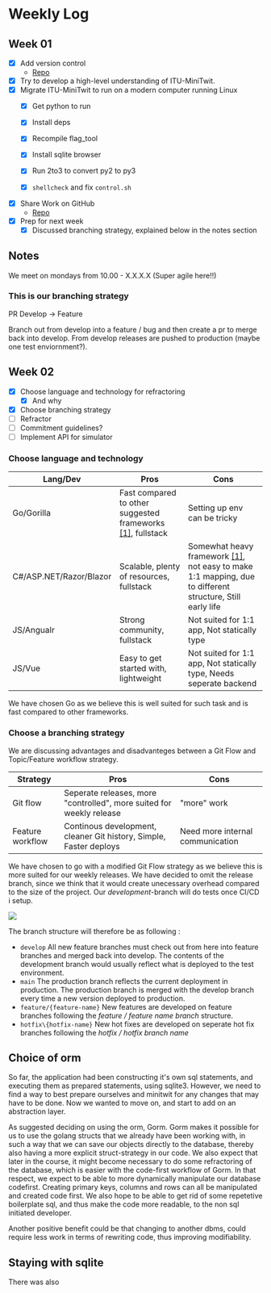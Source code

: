 # Weekly Log

## Week 01

- [X] Add version control
    - [Repo](https://github.com/heyjoakim/devops-21)
- [X] Try to develop a high-level understanding of ITU-MiniTwit.
- [X] Migrate ITU-MiniTwit to run on a modern computer running Linux
    - [X] Get python to run
    - [X] Install deps
    - [X] Recompile flag_tool
    - [X] Install sqlite browser
    - [x] Run 2to3 to convert py2 to py3
    - [x] `shellcheck` and fix `control.sh`


- [X] Share Work on GitHub
    - [Repo](https://github.com/heyjoakim/devops-21)
- [X] Prep for next week 
    - [X] Discussed branching strategy, explained below in the notes section

## Notes
We meet on mondays from 10.00 - X.X.X.X (Super agile here!!)

### This is our branching strategy
PR
Develop -> Feature

Branch out from develop into a feature / bug and then create a pr to merge back into develop. From develop releases are pushed to production (maybe one test enviornment?).


## Week 02

- [X] Choose language and technology for refractoring
    - [X] And why
- [X] Choose branching strategy
- [ ] Refractor
- [ ] Commitment guidelines?
- [ ] Implement API for simulator

### Choose language and technology

|Lang/Dev|Pros|Cons|
|---|---|---|
|Go/Gorilla   |Fast compared to other suggested frameworks [[1]](https://github.com/the-benchmarker/web-frameworks), fullstack   |Setting up env can be tricky   |
|C#/ASP.NET/Razor/Blazor   |Scalable, plenty of resources, fullstack  |Somewhat heavy framework [[1]](https://github.com/the-benchmarker/web-frameworks), not easy to make 1:1 mapping, due to different structure, Still early life  |
|JS/Angualr   |Strong community, fullstack   |Not suited for 1:1 app, Not statically type |
|JS/Vue   |Easy to get started with, lightweight   |Not suited for 1:1 app, Not statically type, Needs seperate backend |

We have chosen Go as we believe this is well suited for such task and is fast compared to other frameworks.

### Choose a branching strategy
We are discussing advantages and disadvanteges between a Git Flow and Topic/Feature workflow strategy.

|Strategy | Pros | Cons
|---|---|---|
|Git flow| Seperate releases, more "controlled", more suited for weekly release | "more" work |
|Feature workflow | Continous development, cleaner Git history, Simple, Faster deploys | Need more internal communication |

We have chosen to go with a modified Git Flow strategy as we believe this is more suited for our weekly releases. We have decided to omit the release branch, since we think that it would create unecessary overhead compared to the size of the project. Our _development_-branch will do tests once CI/CD i setup. 

![](https://i.imgur.com/ea6o39W.png)

The branch structure will therefore be as following :

- `develop` All new feature branches must check out from here into feature branches and merged back into develop. The contents of the development branch would usually reflect what is deployed to the test environment.
- `main` The production branch reflects the current deployment in production. The production branch is merged with the develop branch every time a new version deployed to production.
- `feature/{feature-name}` New features are developed on feature branches following the *feature / feature name branch* structure.
-  `hotfix\{hotfix-name}` New hot fixes are developed on seperate hot fix branches following the *hotfix / hotfix branch name*


## Choice of orm


So far, the application had been constructing it's own sql statements, and executing them as prepared statements, using sqlite3. However, we need to find a way to best prepare ourselves and minitwit for any changes that may have to be done. 
Now we wanted to move on, and start to add on an abstraction layer.

As suggested deciding on using the orm, Gorm. Gorm makes it possible for us to use the golang structs that we already have been working with, in such a way that we can save our objects directly to the database, thereby also having a more explicit struct-strategy in our code.
We also expect that later in the course, it might become necessary to do some refractoring of the database, which is easier with the code-first workflow of Gorm. In that respect, we expect to be able to more dynamically manipulate our database codefirst. Creating primary keys, columns and rows can all be manipulated and created code first. 
We also hope to be able to get rid of some repetetive boilerplate sql, and thus make the code more readable, to the non sql initiated developer.

Another positive benefit could be that changing to another dbms, could require less work in terms of rewriting code, thus improving modifiability.

## Staying with sqlite

There was also